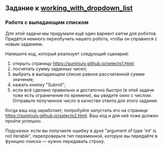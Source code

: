 ## Задание к [working_with_dropdown_list](../solutions/working_with_dropdown_list.py)

### Работа с выпадающим списком

Для этой задачи мы придумали ещё один вариант капчи для роботов. Придётся немного переобучить нашего робота,
чтобы он справился с новым заданием.

Напишите код, который реализует следующий сценарий:

1) открыть страницу https://suninjuly.github.io/selects1.html;
2) посчитать сумму заданных чисел;
3) выбрать в выпадающем списке равное рассчитанной сумме значение;
4) нажать кнопку "Submit";
5) если всё сделано правильно и достаточно быстро (в этой задаче тоже есть ограничение по времени),
   вы увидите окно с числом. Отправьте полученное число в качестве ответа для этого задания.

Когда ваш код заработает, попробуйте запустить его на странице https://suninjuly.github.io/selects2.html.
Ваш код и для неё тоже должен пройти успешно.

Подсказка: если вы получаете ошибку в духе "argument of type 'int' is not iterable", перепроверьте тип переменной,
которую вы передаёте в функцию поиска — нужно передавать строку.
